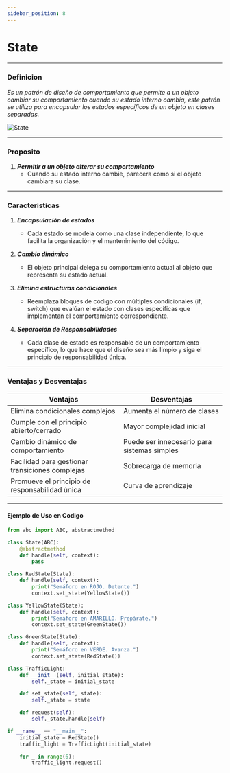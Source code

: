 ```yaml
---
sidebar_position: 8
---
```


# State

---
### Definicion

_Es un patrón de diseño de comportamiento que permite a un objeto cambiar su comportamiento cuando su estado interno cambia, este patrón se utiliza para encapsular los estados específicos de un objeto en clases separadas._

![State](https://reactiveprogramming.io/_next/image?url=%2Fbooks%2Fpatterns%2Fimg%2Fpatterns-articles%2Fstate-sequence.png&w=3840&q=75)

---

### Proposito

1. **_Permitir a un objeto alterar su comportamiento_**
   - Cuando su estado interno cambie, parecera como si el objeto cambiara su clase.

---

### Caracteristicas

1. **_Encapsulación de estados_**
   - Cada estado se modela como una clase independiente, lo que facilita la organización y el mantenimiento del código.
   

2. **_Cambio dinámico_**
   - El objeto principal delega su comportamiento actual al objeto que representa su estado actual.

3. **_Elimina estructuras condicionales_**
   - Reemplaza bloques de código con múltiples condicionales (if, switch) que evalúan el estado con clases específicas que implementan el comportamiento correspondiente.

4. **_Separación de Responsabilidades_**
   - Cada clase de estado es responsable de un comportamiento específico, lo que hace que el diseño sea más limpio y siga el principio de responsabilidad única.
---

### Ventajas y Desventajas

| **Ventajas** | **Desventajas** |
|--------------|--------------|
| Elimina condicionales complejos   | Aumenta el número de clases   |
| Cumple con el principio abierto/cerrado       | Mayor complejidad inicial  |
| Cambio dinámico de comportamiento    | Puede ser innecesario para sistemas simples |
| Facilidad para gestionar transiciones complejas    | Sobrecarga de memoria   |
| Promueve el principio de responsabilidad única    | Curva de aprendizaje   |

---

#### Ejemplo de Uso en Codigo

```python
from abc import ABC, abstractmethod

class State(ABC):
    @abstractmethod
    def handle(self, context):
        pass

class RedState(State):
    def handle(self, context):
        print("Semáforo en ROJO. Detente.")
        context.set_state(YellowState())

class YellowState(State):
    def handle(self, context):
        print("Semáforo en AMARILLO. Prepárate.")
        context.set_state(GreenState())

class GreenState(State):
    def handle(self, context):
        print("Semáforo en VERDE. Avanza.")
        context.set_state(RedState())

class TrafficLight:
    def __init__(self, initial_state):
        self._state = initial_state

    def set_state(self, state):
        self._state = state

    def request(self):
        self._state.handle(self)

if __name__ == "__main__":
    initial_state = RedState()
    traffic_light = TrafficLight(initial_state)

    for _ in range(6):  
        traffic_light.request()



